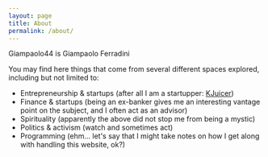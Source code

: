 ```yaml
---
layout: page
title: About
permalink: /about/
---
```


Giampaolo44 is Giampaolo Ferradini  


You may find here things that come from several different spaces explored, including but not limited to:  
* Entrepreneurship & startups (after all I am a startupper: [KJuicer][tag-KJ])  
* Finance & startups (being an ex-banker gives me an interesting vantage point on the subject, and I often act as an advisor)  
* Spirituality (apparently the above did not stop me from being a mystic)  
* Politics & activism (watch and sometimes act)  
* Programming (ehm... let's say that I might take notes on how I get along with handling this website, ok?)  


[tag-KJ]: http://kjuicer.com
